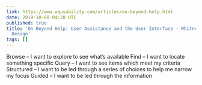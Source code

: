 ```yaml
---
link: https://www.wqusability.com/articles/on-beyond-help.html
date: 2019-10-08 04:28 UTC
published: true
title: 'On Beyond Help: User Assistance and the User Interface - Whitney Interactive
  Design'
tags: []
---
```


Browse – I want to explore to see what’s available
Find – I want to locate something specific
Query – I want to see items which meet my criteria
Structured – I want to be led through a series of choices to help me narrow my focus
Guided – I want to be led through the information
